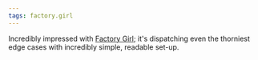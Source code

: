 ```yaml
---
tags: factory.girl
---
```


Incredibly impressed with [Factory Girl](/wiki/Factory_Girl); it's dispatching even the thorniest edge cases with incredibly simple, readable set-up.
